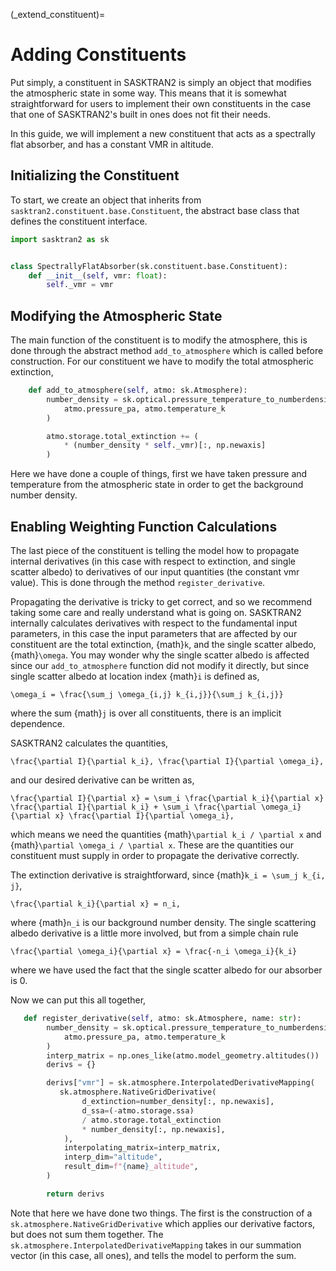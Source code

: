 
(_extend_constituent)=
# Adding Constituents
Put simply, a constituent in SASKTRAN2 is simply an object that modifies the atmospheric state in some way.
This means that it is somewhat straightforward for users to implement their own constituents in the case that
one of SASKTRAN2's built in ones does not fit their needs.

In this guide, we will implement a new constituent that acts as a spectrally flat absorber, and has a constant VMR
in altitude.

## Initializing the Constituent
To start, we create an object that inherits from `sasktran2.constituent.base.Constituent`, the abstract base class
that defines the constituent interface.

```python
import sasktran2 as sk


class SpectrallyFlatAbsorber(sk.constituent.base.Constituent):
    def __init__(self, vmr: float):
        self._vmr = vmr

```

## Modifying the Atmospheric State
The main function of the constituent is to modify the atmosphere, this is done through the abstract method
`add_to_atmosphere` which is called before construction.  For our constituent we have to modify the
total atmospheric extinction,

```python
    def add_to_atmosphere(self, atmo: sk.Atmosphere):
        number_density = sk.optical.pressure_temperature_to_numberdensity(
            atmo.pressure_pa, atmo.temperature_k
        )

        atmo.storage.total_extinction += (
            * (number_density * self._vmr)[:, np.newaxis]
        )
```

Here we have done a couple of things, first we have taken pressure and temperature from the atmospheric state in order
to get the background number density.

## Enabling Weighting Function Calculations
The last piece of the constituent is telling the model how to propagate internal derivatives (in this case with respect to extinction,
and single scatter albedo) to derivatives of our input quantities (the constant vmr value).  This is done through the
method `register_derivative`.

Propagating the derivative is tricky to get correct, and so we recommend taking some care and really understand what is going on.
SASKTRAN2 internally calculates derivatives with respect to the fundamental input parameters, in this case the input parameters that are
affected by our constituent are the total extinction, {math}`k`, and the single scatter albedo, {math}`\omega`.  You may wonder why
the single scatter albedo is affected since our `add_to_atmosphere` function did not modify it directly, but since single scatter albedo
at location index {math}`i` is defined as,

```{math}
\omega_i = \frac{\sum_j \omega_{i,j} k_{i,j}}{\sum_j k_{i,j}}
```
where the sum {math}`j` is over all constituents, there is an implicit dependence.

SASKTRAN2 calculates the quantities,
```{math}
\frac{\partial I}{\partial k_i}, \frac{\partial I}{\partial \omega_i},
```
and our desired derivative can be written as,
```{math}
\frac{\partial I}{\partial x} = \sum_i \frac{\partial k_i}{\partial x} \frac{\partial I}{\partial k_i} + \sum_i \frac{\partial \omega_i}{\partial x} \frac{\partial I}{\partial \omega_i},
```
which means we need the quantities {math}`\partial k_i / \partial x` and {math}`\partial \omega_i / \partial x`.  These are the quantities our constituent must supply
in order to propagate the derivative correctly.

The extinction derivative is straightforward, since {math}`k_i = \sum_j k_{i, j}`,

```{math}
\frac{\partial k_i}{\partial x} = n_i,
```
where {math}`n_i` is our background number density.  The single scattering albedo derivative is a little more involved, but from a simple chain rule

```{math}
\frac{\partial \omega_i}{\partial x} = \frac{-n_i \omega_i}{k_i}
```
where we have used the fact that the single scatter albedo for our absorber is 0.

Now we can put this all together,

```python
   def register_derivative(self, atmo: sk.Atmosphere, name: str):
        number_density = sk.optical.pressure_temperature_to_numberdensity(
            atmo.pressure_pa, atmo.temperature_k
        )
        interp_matrix = np.ones_like(atmo.model_geometry.altitudes())
        derivs = {}

        derivs["vmr"] = sk.atmosphere.InterpolatedDerivativeMapping(
           sk.atmosphere.NativeGridDerivative(
                d_extinction=number_density[:, np.newaxis],
                d_ssa=(-atmo.storage.ssa)
                / atmo.storage.total_extinction
                * number_density[:, np.newaxis],
            ),
            interpolating_matrix=interp_matrix,
            interp_dim="altitude",
            result_dim=f"{name}_altitude",
        )

        return derivs
```

Note that here we have done two things.  The first is the construction of a `sk.atmosphere.NativeGridDerivative` which applies our
derivative factors, but does not sum them together.  The `sk.atmosphere.InterpolatedDerivativeMapping` takes in our summation
vector (in this case, all ones), and tells the model to perform the sum.
